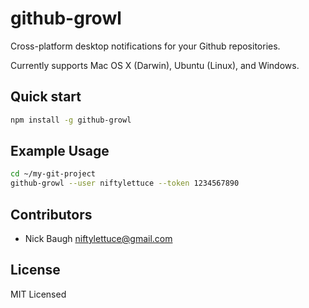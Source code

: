 
# github-growl

Cross-platform desktop notifications for your Github repositories.

Currently supports Mac OS X (Darwin), Ubuntu (Linux), and Windows.

## Quick start

```bash
npm install -g github-growl
```

## Example Usage

```bash
cd ~/my-git-project
github-growl --user niftylettuce --token 1234567890
```

## Contributors

* Nick Baugh <niftylettuce@gmail.com>

## License

MIT Licensed
